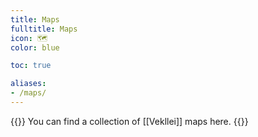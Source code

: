 ```yaml
---
title: Maps
fulltitle: Maps
icon: 🗺️
color: blue

toc: true

aliases:
- /maps/
---
```

{{<note panel >}}
You can find a collection of [[Vekllei]] maps here.
{{</note>}}

